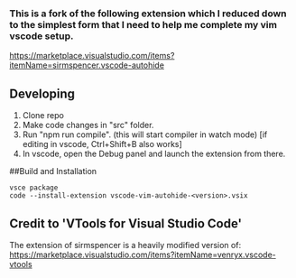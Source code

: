 ### This is a fork of the following extension which I reduced down to the simplest form that I need to help me complete my vim vscode setup.
<https://marketplace.visualstudio.com/items?itemName=sirmspencer.vscode-autohide>

## Developing
1) Clone repo
2) Make code changes in "src" folder.
3) Run "npm run compile". (this will start compiler in watch mode) [if editing in vscode, Ctrl+Shift+B also works]
4) In vscode, open the Debug panel and launch the extension from there.

##Build and Installation
```
vsce package
code --install-extension vscode-vim-autohide-<version>.vsix
```

## Credit to 'VTools for Visual Studio Code'

The extension of sirmspencer is a heavily modified version of:
<https://marketplace.visualstudio.com/items?itemName=venryx.vscode-vtools>
